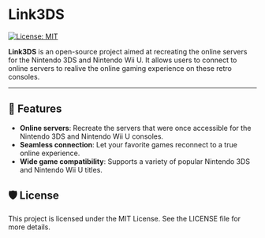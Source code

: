 # Link3DS

[![License: MIT](https://img.shields.io/badge/License-MIT-green.svg)](https://opensource.org/licenses/MIT)

**Link3DS** is an open-source project aimed at recreating the online servers for the Nintendo 3DS and Nintendo Wii U. It allows users to connect to online servers to realive the online gaming experience on these retro consoles.

---

## 🌟 Features
- **Online servers**: Recreate the servers that were once accessible for the Nintendo 3DS and Nintendo Wii U consoles.
- **Seamless connection**: Let your favorite games reconnect to a true online experience.
- **Wide game compatibility**: Supports a variety of popular Nintendo 3DS and Nintendo Wii U titles.

## 🛡 License
This project is licensed under the MIT License. See the LICENSE file for more details.
